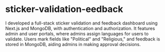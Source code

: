 # sticker-validation-eedback
 I developed a full-stack sticker validation and feedback dashboard using Next.js and MongoDB, with authentication and authorization. It features admin and user portals, where admins assign languages for users to validate. Users mark fields like "Political" and "Religious," and feedback is stored in MongoDB, aiding admins in making approval decisions.

